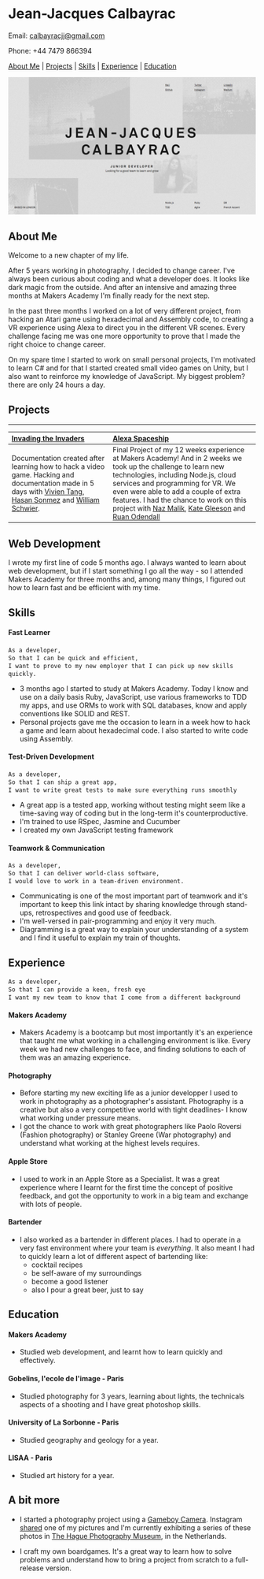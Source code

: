 # Jean-Jacques Calbayrac

Email: calbayracjj@gmail.com

Phone: +44 7479 866394

[About Me](#about-me) | [Projects](#projects) | [Skills](#skills) | [Experience](#experience) | [Education](#education)

<a name="website" href="http://calbayrac.one/" target="_blank"> ![landing_page](images/landing.png) </a>

## <a name="about-me">About Me</a>

Welcome to a new chapter of my life.

After 5 years working in photography, I decided to change career. I've always been curious about coding and what a developer does. It looks like dark magic from the outside. And after an intensive and amazing three months at Makers Academy I'm finally ready for the next step.

In the past three months I worked on a lot of very different project, from hacking an Atari game using hexadecimal and Assembly code, to creating a VR experience using Alexa to direct you in the different VR scenes. Every challenge facing me was one more opportunity to prove that I made the right choice to change career.

On my spare time I started to work on small personal projects, I'm motivated to learn C# and for that I started created small video games on Unity, but I also want to reinforce my knowledge of JavaScript. My biggest problem? there are only 24 hours a day.

## <a name="projects">Projects</a>
------------

| [Invading the Invaders](https://github.com/gekographe/invading_invaders) | [Alexa Spaceship](https://github.com/nazwhale/spaceship) |
| :--------------- | :--------------- |
| Documentation created after learning how to hack a video game. Hacking and documentation made in 5 days with [Vivien Tang](https://github.com/honjintang), [Hasan Sonmez](https://github.com/UltimateCoder00) and [William Schwier](https://github.com/w-schwier).| Final Project of my 12 weeks experience at Makers Academy! And in 2 weeks we took up the challenge to learn new technologies, including Node.js, cloud services and programming for VR. We even were able to add a couple of extra features. I had the chance to work on this project with [Naz Malik](https://github.com/nazwhale), [Kate Gleeson](https://github.com/allbecauseyoutoldmeso) and [Ruan Odendall](https://github.com/ruanodendaal)

Web Development
---------------

I wrote my first line of code 5 months ago. I always wanted to learn about web development, but if I start something I go all
the way - so I attended Makers Academy for three months and, among many things, I figured out how to learn fast and be efficient with my time.

## <a name="skills">Skills</a>

#### Fast Learner
```
As a developer,
So that I can be quick and efficient,
I want to prove to my new employer that I can pick up new skills quickly.
```

- 3 months ago I started to study at Makers Academy.
  Today I know and use on a daily basis Ruby, JavaScript,
  use various frameworks to TDD my apps, and use ORMs to work with SQL databases,
  know and apply conventions like SOLID and REST.
- Personal projects gave me the occasion to learn in a week how to
  hack a game and learn about hexadecimal code. I also started to write code using Assembly.

#### Test-Driven Development
```
As a developer,
So that I can ship a great app,
I want to write great tests to make sure everything runs smoothly
```

- A great app is a tested app, working without testing might
  seem like a time-saving way of coding but in the long-term
  it's counterproductive.
- I'm trained to use RSpec, Jasmine and Cucumber
- I created my own JavaScript testing framework

#### Teamwork & Communication
```
As a developer,
So that I can deliver world-class software,
I would love to work in a team-driven environment.
```

- Communicating is one of the most important part of teamwork
  and it's important to keep this link intact by sharing knowledge
  through stand-ups, retrospectives and good use of feedback.
- I'm well-versed in pair-programming and enjoy it very much.
- Diagramming is a great way to explain your understanding of a system and I find it useful to explain my train of thoughts.

## <a name="experience">Experience</a>
```
As a developer,
So that I can provide a keen, fresh eye
I want my new team to know that I come from a different background
```

#### Makers Academy

- Makers Academy is a bootcamp but most importantly it's an experience
  that taught me what working in a challenging environment is like.
  Every week we had new challenges to face, and finding solutions to each
  of them was an amazing experience.

#### Photography

- Before starting my new exciting life as a junior developper
  I used to work in photography as a photographer's assistant.
  Photography is a creative but also a very competitive world
  with tight deadlines- I know what working under pressure means.
- I got the chance to work with great photographers like
  Paolo Roversi (Fashion photography) or Stanley Greene (War photography)
  and understand what working at the highest levels requires.

#### Apple Store

- I used to work in an Apple Store as a Specialist. It was a great experience
  where I learnt for the first time the concept of positive feedback, and got the opportunity
  to work in a big team and exchange with lots of people.

#### Bartender

- I also worked as a bartender in different places. I had to operate in
  a very fast environment where your team is _everything_. It also meant I had to quickly learn a lot of different aspect of bartending like:
  - cocktail recipes
  - be self-aware of my surroundings
  - become a good listener
  - also I pour a great beer, just to say

## <a name="education">Education</a>

#### Makers Academy

- Studied web development, and learnt how to learn quickly and effectively.

#### Gobelins, l'ecole de l'image - Paris

- Studied photography for 3 years, learning about lights, the technicals aspects of a shooting and I have great photoshop skills.

#### University of La Sorbonne - Paris

- Studied geography and geology for a year.

#### LISAA - Paris

- Studied art history for a year.

## A bit more

- I started a photography project using a [Gameboy Camera](https://www.instagram.com/gameboycameraman/). Instagram [shared](https://www.instagram.com/p/BKofrdFD4IF/) one of my pictures and I'm currently exhibiting a series of these photos in [The Hague Photography Museum](http://www.fotomuseumdenhaag.nl/en/exhibitions/gameboycameraman), in the Netherlands.

- I craft my own boardgames. It's a great way to learn how to solve problems and understand how to bring a project from scratch to a full-release version.
